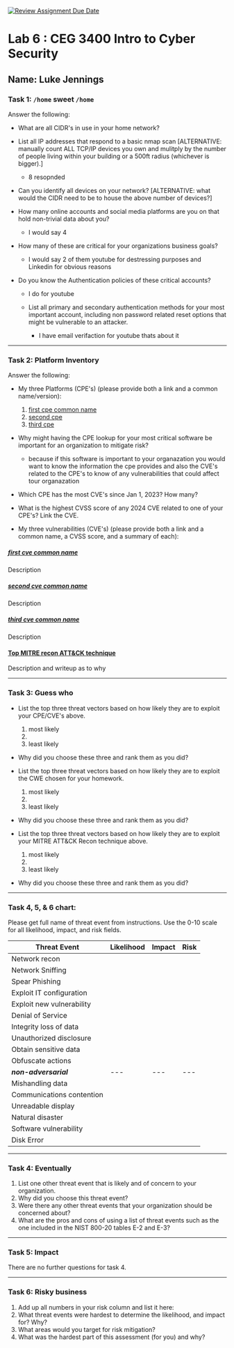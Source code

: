 [![Review Assignment Due Date](https://classroom.github.com/assets/deadline-readme-button-22041afd0340ce965d47ae6ef1cefeee28c7c493a6346c4f15d667ab976d596c.svg)](https://classroom.github.com/a/xJuhvB5m)
# Lab 6 : CEG 3400 Intro to Cyber Security

## Name: Luke Jennings

### Task 1: `/home` sweet `/home`

Answer the following:

* What are all CIDR's in use in your home network?
* List all IP addresses that respond to a basic nmap scan [ALTERNATIVE: manually count ALL TCP/IP devices you own and mulitply by the number of people living within your building or a 500ft radius (whichever is bigger).]

	* 8 resopnded 

* Can you identify all devices on your network? [ALTERNATIVE: what would the CIDR need to be to house the above number of devices?]
* How many online accounts and social media platforms are you on
  that hold non-trivial data about you?

	* I would say 4

* How many of these are critical for your organizations business goals?

	* I would say 2 of them youtube for destressing purposes and Linkedin for obvious reasons

* Do you know the Authentication policies of these critical accounts?

	* I do for youtube 

  * List all primary and secondary authentication methods for your most 
    important account, including non password related reset options 
    that might be vulnerable to an attacker.
	
	* I have email verifaction for youtube thats about it

---

### Task 2: Platform Inventory

Answer the following:

* My three Platforms (CPE's) (please provide both a link and a common name/version):
  1. [first cpe common name](https://nvd.nist.gov/products/cpe/detail/37BD85E3-C0C2-459B-AFE5-72A030EC19D8)
  2. [second cpe](https://nvd.nist.gov/products/cpe/detail/680992?namingFormat=2.3&orderBy=CPEURI&keyword=cpe%3A2.3%3Aa%3Amicrosoft%3Avisual_studio_code&status=FINAL%2CDEPRECATED) 
  3. [third cpe](https://nvd.nist.gov/products/cpe/detail/1257242?namingFormat=2.3&orderBy=CPEURI&keyword=cpe%3A2.3%3Ao%3Acanonical%3Aubuntu_linux%3A*%3A*%3A*%3A*%3Alts%3A*%3A*%3A*&status=FINAL%2CDEPRECATED)
* Why might having the CPE lookup for your most critical software be important
  for an organization to mitigate risk?

	* because if this software is important to your organazation you would want to know the information the cpe
provides and also the CVE's related to the CPE's to know of any vulnerabilities that could affect tour organazation

* Which CPE has the most CVE's since Jan 1, 2023?  How many?
* What is the highest CVSS score of any 2024 CVE related to one of your CPE's?  Link the CVE.

* My three vulnerabilities (CVE's) (please provide both a link and a common name, a CVSS score, and a summary of each):

##### [first cve common name](www.first-cve-link.com)

Description

##### [second cve common name](www.second-cve-link.com)

Description

##### [third cve common name](www.third-cve-link.com)

Description

#### [Top MITRE recon ATT&CK technique](link-to-technique)

Description and writeup as to why

---

### Task 3: Guess who

* List the top three threat vectors based on how likely they are to exploit your CPE/CVE's above.
  1. most likely
  2. 
  3. least likely
* Why did you choose these three and rank them as you did?

* List the top three threat vectors based on how likely they are to exploit the CWE chosen for your homework.
  1. most likely
  2. 
  3. least likely
* Why did you choose these three and rank them as you did?

* List the top three threat vectors based on how likely they are to exploit your MITRE ATT&CK Recon technique above.
  1. most likely
  2. 
  3. least likely
* Why did you choose these three and rank them as you did?

---

### Task 4, 5, & 6 chart:

Please get full name of threat event from instructions.  Use the 0-10 scale 
for all likelihood, impact, and risk fields.

| **Threat Event**         | **Likelihood** | **Impact** | **Risk** |
| ---                      | ---            | ---        | ---      |
| Network recon            |                |            |          |
| Network Sniffing         |                |            |          |
| Spear Phishing           |                |            |          |
| Exploit IT configuration |                |            |          |
| Exploit new vulnerability|                |            |          |
| Denial of Service        |                |            |          |
| Integrity loss of data   |                |            |          |
| Unauthorized disclosure  |                |            |          |
| Obtain sensitive data    |                |            |          |
| Obfuscate actions        |                |            |          |
| ***non-adversarial***    | ---            | ---        | ---      |
| Mishandling data         |                |            |          |
| Communications contention|                |            |          |
| Unreadable display       |                |            |          |
| Natural disaster         |                |            |          |
| Software vulnerability   |                |            |          |
| Disk Error               |                |            |          |

---

### Task 4: Eventually

1. List one other threat event that is likely and of concern to your organization.
2. Why did you choose this threat event?
3. Were there any other threat events that your organization should be concerned about?  
4. What are the pros and cons of using a list of threat events such as the one included
   in the NIST 800-20 tables E-2 and E-3?

---

### Task 5: Impact

There are no further questions for task 4.

---

### Task 6: Risky business

1. Add up all numbers in your risk column and list it here:
2. What threat events were hardest to determine the likelihood, and impact for? Why?
3. What areas would you target for risk mitigation?
4. What was the hardest part of this assessment (for you) and why?


